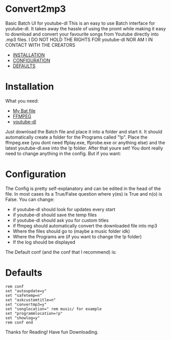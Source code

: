 # Convert2mp3
Basic Batch UI for youtube-dl
This is an easy to use Batch interface for youtube-dl. It takes away the hassle of using the promt while making it easy to download and convert your favourite songs from Youtube directly into .mp3 files. I DO NOT HOLD THE RIGHTS FOR youtube-dl NOR AM I IN CONTACT WITH THE CREATORS

- [INSTALLATION](#installation)
- [CONFIGURATION](#configuration)
- [DEFAULTS](#defaults)

# Installation
What you need:
- [My Bat file](#installation)
- [FFMPEG](https://ffmpeg.zeranoe.com/builds/)
- [youtube-dl](http://ytdl-org.github.io/youtube-dl/download.html)

Just download the Batch file and place it into a folder and start it. It should automatically create a folder for the Programs called "!p". Place the ffmpeg.exe (you dont need ffplay.exe, ffprobe.exe or anything else) and the latest youtube-dl.exe into the !p folder. After that youre set! You dont really need to change anything in the config. But if you want:

# Configuration
The Config is pretty self-explanatory and can be edited in the head of the file. In most cases its a True/False question where y(es) is True and n(o) is False. You can change: 
- if youtube-dl should look for updates every start
- if youtube-dl should save the temp files
- if youtube-dl should ask you for custom titles
- if ffmpeg should automatically convert the downloaded file into mp3
- Where the files should go to (maybe a music folder idk)
- Where the Programs are (if you want to change the !p folder)
- If the log should be displayed

The Default conf (and the conf that I recommend) is: 

# Defaults

    rem conf
    set "autoupdate=y"
    set "safetemp=n"
    set "askcustomtitle=n"
    set "convertmp3=y"
    set "songlocation=" rem music/ for example
    set "programmlocation=!p"
    set "showlog=y"
    rem conf end

Thanks for Reading! Have fun Downloading.
